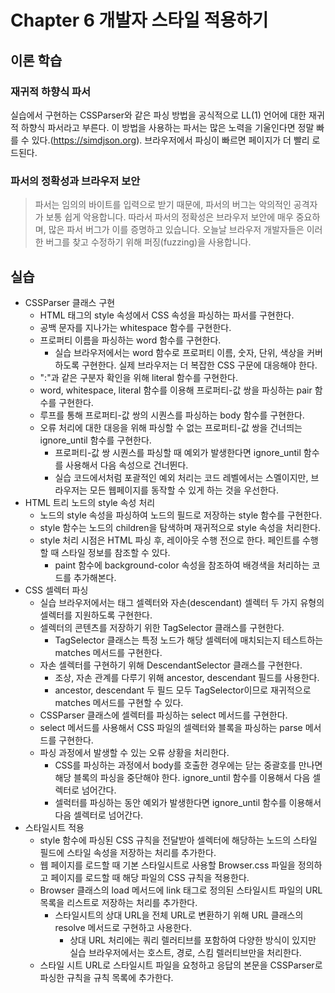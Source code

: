 # Chapter 6 개발자 스타일 적용하기

## 이론 학습

### 재귀적 하향식 파서

실습에서 구현하는 CSSParser와 같은 파싱 방법을 공식적으로 LL(1) 언어에 대한 재귀적 하향식 파서라고 부른다. 이 방법을 사용하는 파서는 많은 노력을 기울인다면 정말 빠를 수 있다.(https://simdjson.org). 브라우저에서 파싱이 빠르면 페이지가 더 빨리 로드된다.

### 파서의 정확성과 브라우저 보안

> 파서는 임의의 바이트를 입력으로 받기 때문에, 파서의 버그는 악의적인 공격자가 보통 쉽게 악용합니다. 따라서 파서의 정확성은 브라우저 보안에 매우 중요하며, 많은 파서 버그가 이를 증명하고 있습니다. 오늘날 브라우저 개발자들은 이러한 버그를 찾고 수정하기 위해 퍼징(fuzzing)을 사용합니다.

## 실습

- CSSParser 클래스 구현
  - HTML 태그의 style 속성에서 CSS 속성을 파싱하는 파서를 구현한다.
  - 공백 문자를 지나가는 whitespace 함수를 구현한다.
  - 프로퍼티 이름을 파싱하는 word 함수를 구현한다.
    - 실습 브라우저에서는 word 함수로 프로퍼티 이름, 숫자, 단위, 색상을 커버하도록 구현한다. 실제 브라우저는 더 복잡한 CSS 구문에 대응해야 한다.
  - ":"과 같은 구분자 확인을 위해 literal 함수를 구현한다.
  - word, whitespace, literal 함수를 이용해 프로퍼티-값 쌍을 파싱하는 pair 함수를 구현한다.
  - 루프를 통해 프로퍼티-값 쌍의 시퀀스를 파싱하는 body 함수를 구현한다.
  - 오류 처리에 대한 대응을 위해 파싱할 수 없는 프로퍼티-값 쌍을 건너띄는 ignore_until 함수를 구현한다.
    - 프로퍼티-값 쌍 시퀀스를 파싱할 때 예외가 발생한다면 ignore_until 함수를 사용해서 다음 속성으로 건너뛴다.
    - 실습 코드에서처럼 포괄적인 예외 처리는 코드 레벨에서는 스멜이지만, 브라우저는 모든 웹페이지를 동작할 수 있게 하는 것을 우선한다.
- HTML 트리 노드의 style 속성 처리
  - 노드의 style 속성을 파싱하여 노드의 필드로 저장하는 style 함수를 구현한다.
  - style 함수는 노드의 children을 탐색하며 재귀적으로 style 속성을 처리한다.
  - style 처리 시점은 HTML 파싱 후, 레이아웃 수행 전으로 한다. 페인트를 수행할 때 스타일 정보를 참조할 수 있다.
    - paint 함수에 background-color 속성을 참조하여 배경색을 처리하는 코드를 추가해본다.
- CSS 셀렉터 파싱
  - 실습 브라우저에서는 태그 셀렉터와 자손(descendant) 셀렉터 두 가지 유형의 셀렉터를 지원하도록 구현한다.
  - 셀렉터의 콘텐츠를 저장하기 위한 TagSelector 클래스를 구현한다.
    - TagSelector 클래스는 특정 노드가 해당 셀렉터에 매치되는지 테스트하는 matches 메서드를 구현한다.
  - 자손 셀렉터를 구현하기 위해 DescendantSelector 클래스를 구현한다.
    - 조상, 자손 관계를 다루기 위해 ancestor, descendant 필드를 사용한다.
    - ancestor, descendant 두 필드 모두 TagSelector이므로 재귀적으로 matches 메서드를 구현할 수 있다.
  - CSSParser 클래스에 셀렉터를 파싱하는 select 메서드를 구현한다.
  - select 메서드를 사용해서 CSS 파일의 셀렉터와 블록을 파싱하는 parse 메서드를 구현한다.
  - 파싱 과정에서 발생할 수 있는 오류 상황을 처리한다.
    - CSS를 파싱하는 과정에서 body를 호출한 경우에는 닫는 중괄호를 만나면 해당 블록의 파싱을 중단해야 한다. ignore_until 함수를 이용해서 다음 셀렉터로 넘어간다.
    - 셀럭터를 파싱하는 동안 예외가 발생한다면 ignore_until 함수를 이용해서 다음 셀렉터로 넘어간다.
- 스타일시트 적용
  - style 함수에 파싱된 CSS 규칙을 전달받아 셀렉터에 해당하는 노드의 스타일 필드에 스타일 속성을 저장하는 처리를 추가한다.
  - 웹 페이지를 로드할 때 기본 스타일시트로 사용할 Browser.css 파일을 정의하고 페이지를 로드할 때 해당 파일의 CSS 규칙을 적용한다.
  - Browser 클래스의 load 메서드에 link 태그로 정의된 스타일시트 파일의 URL 목록을 리스트로 저장하는 처리를 추가한다.
    - 스타일시트의 상대 URL을 전체 URL로 변환하기 위해 URL 클래스의 resolve 메서드로 구현하고 사용한다.
      - 상대 URL 처리에는 쿼리 렐러티브를 포함하여 다양한 방식이 있지만 실습 브라우저에서는 호스트, 경로, 스킴 렐러티브만을 처리한다.
  - 스타일 시트 URL로 스타일시트 파일을 요청하고 응답의 본문을 CSSParser로 파싱한 규칙을 규칙 목록에 추가한다.
